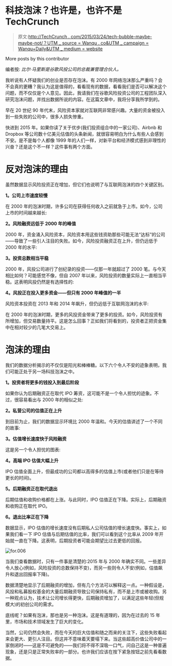 # 科技泡沫？也许是，也许不是 TechCrunch

> 原文:[http://TechCrunch . com/2015/03/24/tech-bubble-maybe-maybe-not/？UTM _ source = Wanqu . co&UTM _ campaign = Wanqu+Daily&UTM _ medium = website](http://techcrunch.com/2015/03/24/tech-bubble-maybe-maybe-not/?utm_source=wanqu.co&utm_campaign=Wanqu+Daily&utm_medium=website)

More posts by this contributor

编者按: *比尔·马里斯是谷歌风投公司的总裁兼管理合伙人。*

我听说有人怀疑我们的创业是否存在泡沫。有 2000 年网络泡沫那么严重吗？会不会真的更糟？我认为这是值得的，看看现有的数据，看看我们是否可以解决这个问题，而不仅仅是个人意见。因此，我请我们在谷歌风险投资公司的工程团队深入研究泡沫问题，并找出数据所说的内容。在这篇文章中，我将分享我所学到的。

早在 20 世纪 90 年代末，风险资本家就对互联网非常感兴趣。大量的资金被投入到一些失败的公司中，很多人损失惨重。

快进到 2015 年。如果你读了关于优步(我们投资组合中的一家公司)、Airbnb 和 Dropbox 等公司数十亿美元估值的头条新闻，就很容易明白为什么有些人会感到不安。是不是每个人都像 1999 年的人们一样，对新平台和经济模式感到非理性的兴奋？还是这个不一样？这件事有两个方面。

# 反对泡沫的理由

虽然数据显示风险投资正在增加，但它们也说明了与互联网泡沫的四个关键区别。

**1。公司上市速度较慢**

在 2000 年的泡沫时期，许多公司在获得任何收入之前就急于上市。如今，公司上市的时间越来越长:

**2。风险融资远低于 2000 年的峰值**

2000 年，资金涌入风险资本，风险资本用这些钱资助那些可能无法“达标”的公司——导致了一些引人注目的失败。如今，风险投资融资正在上升，但仍远低于 2000 年的水平:

**3。投资总数相当平稳**

2000 年，风投公司进行了创纪录的投资——仅那一年就超过了 2000 笔。与今天相比如何？可能感觉不像，但自 2007 年以来，风险投资的数量实际上一直相当平稳。这表明风投仍然是有选择性的:

**4。风投正在投入更多资金——但只有 2000 年峰值的一半**

风险资本投资在 2013 年和 2014 年飙升，但仍远低于互联网泡沫的水平:

在 2000 年的泡沫时期，更多的风投资金带来了更多的投资。如今，风险投资有所增加，但交易数量持平。这是怎么回事？正如我们将看到的，投资者正把资金集中在相对较少的几笔大交易上。

# 泡沫的理由

我们的数据分析揭示的不仅仅是阳光和棒棒糖。以下六个令人不安的迹象表明，我们可能正处于另一场科技泡沫之中。

**1。投资者将更多的钱投入到最后阶段**

如果你认为后期融资正在取代 IPO 筹资，这可能不是一个令人担忧的迹象。不过，很容易看出与 2000 年的相似之处:

**2。私营公司的估值正在上升**

到目前为止，我们的数据显示环境比 2000 年温和。今天的估值讲述了一个不同的故事:

**3。估值增长速度快于风险融资**

这是另一个令人担忧的图表:

**4。高端 IPO 估值大幅上升**

IPO 估值全面上升，但最成功的公司都以高得多的估值上市(或者他们只是在等待更长的时间)。

**5。后期融资正在取代退出**

后期估值和收购价格都在上涨。与此同时，IPO 估值正在下降。实际上，后期融资和收购正在取代 IPO。

**6。退出比率正在下降**

数据显示，IPO 估值的增长速度没有后期私人公司估值的增长速度快。事实上，如果我们看一下 IPO 估值与后期估值的比率，我们可以看到这个比率从 2009 年开始就一直在下降。这表明，后期投资者可能会期望比过去更低的回报。

![for.006](../Images/96f4b40f9b994805ce24dc2462c565ed.png)

当我们查看数据时，只有一件事是清楚的:2015 年与 2000 年确实不同。一些差异令人放心(例如，风险投资的总数保持不变)，而另一些则令人不安(例如，估值飙升和退出回报率下降)。

数据清楚地显示了后期融资的增加，但有几个方法可以解释这一点。一种假设是，风投和私募股权基金的大量后期融资导致公司保持私有，而不是上市或被收购。另一种观点认为，技术让公司增长得更快，后期融资增加了，以满足这些年轻(但规模大)的初创公司的需求。

底线呢？如果有泡沫，那也是另一种泡沫。这是有道理的，因为在过去的 15 年里，市场和技术领域发生了巨大的变化。

当然，公司仍然会失败，而在今天的巨大估值和随之而来的关注下，这些失败看起来会更大、更引人注目。但这并不意味着天要塌下来。当这些超高价值公司中的一家倒闭时——这是不可避免的——我们将不得不深吸一口气，问自己这是一种普遍现象，还是只是正常失败率的一部分。也许我们应该在按下紧急按钮之前先看看数据。